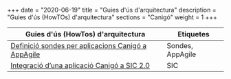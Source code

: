 +++
date        = "2020-06-19"
title       = "Guies d'ús d'arquitectura"
description = "Guies d'ús (HowTOs) d'arquitectura"
sections    = "Canigó"
weight		= 1
+++

| Guies d'ús (HowTos) d'arquitectura                 	                                                                                  | Etiquetes    	                    |
|-------------------------------------------------------------------------------------------------------------------------------------	|---------------------------------	|
| [Definició sondes per aplicacions Canigó a AppAgile](/howtos/2019-03-HowTo-Definicio-sondes-aplicacions-Canigo-AppAgile)              | Sondes, AppAgile                  |
| [Integració d’una aplicació Canigó a SIC 2.0](/howtos/2017-12-howto-integracio_canigo_sic/)                                           | SIC                               |
